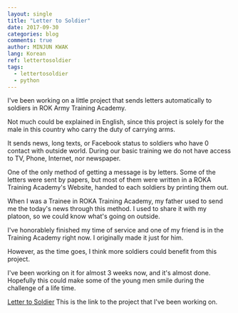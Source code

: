 ```yaml
---
layout: single
title: "Letter to Soldier"
date: 2017-09-30
categories: blog
comments: true
author: MINJUN KWAK
lang: Korean
ref: lettertosoldier
tags:
  - lettertosoldier
  - python
---
```


I've been working on a little project that sends letters automatically to soldiers in ROK Army Training Academy.

Not much could be explained in English, since this project is solely for the male in this country who carry the duty of carrying arms.

It sends news, long texts, or Facebook status to soldiers who have 0 contact with outside world. During our basic training we do not have access to TV, Phone, Internet, nor newspaper.

One of the only method of getting a message is by letters. Some of the letters were sent by papers, but most of them were written in a ROKA Training Academy's Website, handed to each soldiers by printing them out.

When I was a Trainee in ROKA Training Academy, my father used to send me the today's news through this method. I used to share it with my platoon, so we could know what's going on outside.

I've honorablely finished my time of service and one of my friend is in the Training Academy right now. I originally made it just for him.

However, as the time goes, I think more soldiers could benefit from this project.

I've been working on it for almost 3 weeks now, and it's almost done. Hopefully this could make some of the young men smile during the challenge of a life time.

[Letter to Soldier]({{"https://github.com/Hanuu/lettertosoldier"}}) This is the link to the project that I've been working on.

